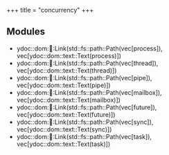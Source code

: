 +++
title = "concurrency"
+++
## Modules

+ ydoc::dom::link::Link(std::fs::path::Path(vec[process]), vec[ydoc::dom::text::Text(process)])
+ ydoc::dom::link::Link(std::fs::path::Path(vec[thread]), vec[ydoc::dom::text::Text(thread)])
+ ydoc::dom::link::Link(std::fs::path::Path(vec[pipe]), vec[ydoc::dom::text::Text(pipe)])
+ ydoc::dom::link::Link(std::fs::path::Path(vec[mailbox]), vec[ydoc::dom::text::Text(mailbox)])
+ ydoc::dom::link::Link(std::fs::path::Path(vec[future]), vec[ydoc::dom::text::Text(future)])
+ ydoc::dom::link::Link(std::fs::path::Path(vec[sync]), vec[ydoc::dom::text::Text(sync)])
+ ydoc::dom::link::Link(std::fs::path::Path(vec[task]), vec[ydoc::dom::text::Text(task)])


